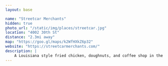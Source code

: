 ```yaml
---
layout: base

name: "Streetcar Merchants"
hidden: true
photo_url: "/static/img/places/streetcar.jpg"
location: "4002 30th St"
distance: "2.3mi away"
map: "https://goo.gl/maps/k2WfHXkZ6p32"
website: "https://streetcarmerchants.com/"
description: |
    A Louisiana style fried chicken, doughnuts, and coffee shop in the trendy North Park neighborhood.
---
```

